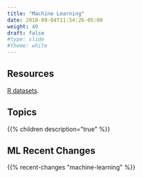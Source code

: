 ```yaml
---
title: "Machine Learning"
date: 2018-09-04T11:54:26-05:00
weight: 40
draft: false
#type: slide
#theme: white
---
```


## Resources

[R datasets](https://vincentarelbundock.github.io/Rdatasets/datasets.html).

## Topics

{{% children description="true" %}}

## ML Recent Changes

{{% recent-changes "machine-learning" %}}
